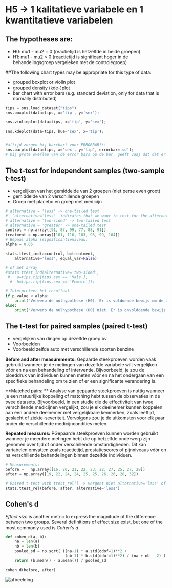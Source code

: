 # H5 -> 1 kalitatieve variabele en 1 kwantitatieve variabelen
## The hypotheses are:

- H0: mu1 - mu2 = 0 (reactietijd is hetzelfde in beide groepen)
- H1: mu1 - mu2 < 0 (reactietijd is significant hoger in de behandelingsgroep vergeleken met de controlegroep)


##The following chart types may be appropriate for this type of data:

- grouped boxplot or violin plot
- grouped density (kde-)plot
- bar chart with error bars (e.g. standard deviation, only for data that is normally distributed)
```py
tips = sns.load_dataset("tips")
sns.boxplot(data=tips, x='tip', y='sex');

sns.violinplot(data=tips, x='tip', y='sex');

sns.kdeplot(data=tips, hue='sex', x='tip');


#altijd zorgen bij barchart voor ERRORBAR!!!
sns.barplot(data=tips, x='sex', y='tip', errorbar='sd');
# bij grote overlap van de error bars op de bar, geeft vaaj dat dat er geen tot weinig association is tussen de variabelen
```
## The t-test for independent samples (two-sample t-test)

- vergelijken van het gemiddelde van 2 groepen (niet perse even groot)
- gemiddelde van 2 verschillende groepen
- Groep met placebo en groep met medicijn

```py
# alternative = 'less' -> one-tailed test
#  `alternative='less'` indicates that we want to test for the alternative hypothesis that the mean of the control group is less than the mean of the treatment group.
# alternative = 'two-sided' -> two-tailed test
# alternative = 'greater' -> one-tailed test
control = np.array([91, 87, 99, 77, 88, 91])
treatment = np.array([101, 110, 103, 93, 99, 104])
# Bepaal alpha (significantieniveau)
alpha = 0.05

stats.ttest_ind(a=control, b=treatment,
    alternative='less', equal_var=False)

# of met array
#stats.ttest_ind(alternative='two-sided',
 #   a=tips.tip[tips.sex == 'Male'],
  #  b=tips.tip[tips.sex == 'Female']);

# Interpreteer het resultaat
if p_value < alpha:
    print("Verwerp de nulhypothese (H0). Er is voldoende bewijs om de alternatieve hypothese (H1) te ondersteunen.")
else:
    print("Verwerp de nulhypothese (H0) niet. Er is onvoldoende bewijs om de alternatieve hypothese (H1) te ondersteunen.")


```

## The t-test for paired samples (paired t-test)

- vergelijken van dingen op dezelfde groep bv
- Voorbeelden
- Voorbeeld zelfde auto met verschillende soorten benzine


**Before and after measurements:** Gepaarde steekproeven worden vaak gebruikt wanneer je de metingen van dezelfde variabele wilt vergelijken vóór en na een behandeling of interventie. Bijvoorbeeld, je zou de bloeddruk van individuen kunnen meten vóór en na het ondergaan van een specifieke behandeling om te zien of er een significante verandering is.

**Matched pairs: ** Analyse van gepaarde steekproeven is nuttig wanneer je een natuurlijke koppeling of matching hebt tussen de observaties in de twee datasets. Bijvoorbeeld, in een studie die de effectiviteit van twee verschillende medicijnen vergelijkt, zou je elk deelnemer kunnen koppelen aan een andere deelnemer met vergelijkbare kenmerken, zoals leeftijd, geslacht of ziekte-severiteit. Vervolgens zou je de uitkomsten voor elk paar onder de verschillende medicijncondities meten.

**Repeated measures:** PGepaarde steekproeven kunnen worden gebruikt wanneer je meerdere metingen hebt die op hetzelfde onderwerp zijn genomen over tijd of onder verschillende omstandigheden. Dit kan variabelen omvatten zoals reactietijd, prestatiescores of pijnniveaus vóór en na verschillende behandelingen binnen dezelfde individuen.


```py
# Measurements:
before =   np.array([16, 20, 21, 22, 23, 22, 27, 25, 27, 28])
after = np.array([19, 22, 24, 24, 25, 25, 26, 26, 28, 32])

# Paired t-test with ttest_rel() -> vergeet niet alternative='less' of 'greater' of 'two-sided'
stats.ttest_rel(before, after, alternative='less')


```

## Cohen's d

_Effect size_ is another metric to express the magnitude of the difference between two groups. Several definitions of effect size exist, but one of the most commonly used is _Cohen's $d$_.

```py
def cohen_d(a, b):
    na = len(a)
    nb = len(b)
    pooled_sd = np.sqrt( ((na-1) * a.std(ddof=1)**2 +
                          (nb-1) * b.std(ddof=1)**2) / (na + nb - 2) )
    return (b.mean() - a.mean()) / pooled_sd

cohen_d(before, after)
```
![afbeelding](https://github.com/user-attachments/assets/53f227a0-e2f5-4e0e-aa85-8bc75d39d700)

